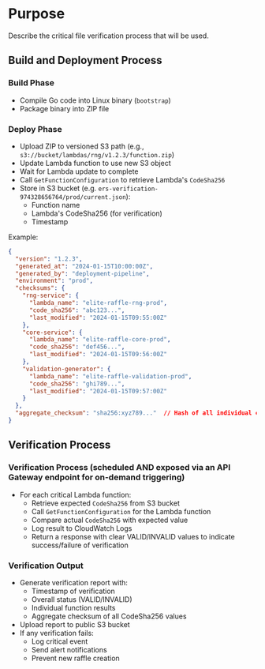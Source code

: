 # Purpose

Describe the critical file verification process that will be used.

## Build and Deployment Process

### Build Phase

- Compile Go code into Linux binary (`bootstrap`)
- Package binary into ZIP file

### Deploy Phase

- Upload ZIP to versioned S3 path (e.g., `s3://bucket/lambdas/rng/v1.2.3/function.zip`)
- Update Lambda function to use new S3 object
- Wait for Lambda update to complete
- Call `GetFunctionConfiguration` to retrieve Lambda's `CodeSha256`
- Store in S3 bucket (e.g. `ers-verification-974328656764/prod/current.json`):
  - Function name
  - Lambda's CodeSha256 (for verification)
  - Timestamp

Example:
```json
{
  "version": "1.2.3",
  "generated_at": "2024-01-15T10:00:00Z",
  "generated_by": "deployment-pipeline",
  "environment": "prod",
  "checksums": {
    "rng-service": {
      "lambda_name": "elite-raffle-rng-prod",
      "code_sha256": "abc123...",
      "last_modified": "2024-01-15T09:55:00Z"
    },
    "core-service": {
      "lambda_name": "elite-raffle-core-prod",
      "code_sha256": "def456...",
      "last_modified": "2024-01-15T09:56:00Z"
    },
    "validation-generator": {
      "lambda_name": "elite-raffle-validation-prod",
      "code_sha256": "ghi789...",
      "last_modified": "2024-01-15T09:57:00Z"
    }
  },
  "aggregate_checksum": "sha256:xyz789..."  // Hash of all individual checksums
}
```

## Verification Process

### Verification Process (scheduled AND exposed via an API Gateway endpoint for on-demand triggering)

- For each critical Lambda function:
  - Retrieve expected `CodeSha256` from S3 bucket
  - Call `GetFunctionConfiguration` for the Lambda function
  - Compare actual `CodeSha256` with expected value
  - Log result to CloudWatch Logs
  - Return a response with clear VALID/INVALID values to indicate success/failure of verification

### Verification Output

- Generate verification report with:
  - Timestamp of verification
  - Overall status (VALID/INVALID)
  - Individual function results
  - Aggregate checksum of all CodeSha256 values
- Upload report to public S3 bucket
- If any verification fails:
  - Log critical event
  - Send alert notifications
  - Prevent new raffle creation
